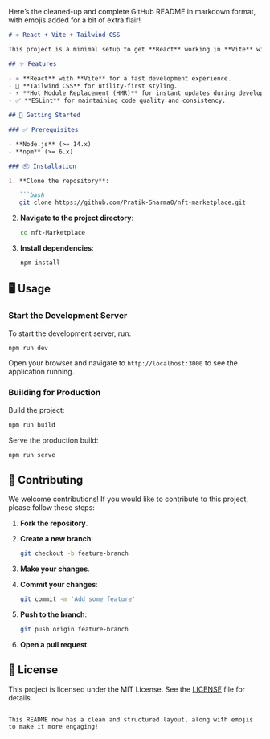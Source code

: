 Here’s the cleaned-up and complete GitHub README in markdown format, with emojis added for a bit of extra flair!

```markdown
# ⚛️ React + Vite + Tailwind CSS

This project is a minimal setup to get **React** working in **Vite** with Hot Module Replacement (HMR), **Tailwind CSS** for styling, and **ESLint** for code quality.

## ✨ Features

- ⚛️ **React** with **Vite** for a fast development experience.
- 🎨 **Tailwind CSS** for utility-first styling.
- ⚡ **Hot Module Replacement (HMR)** for instant updates during development.
- ✅ **ESLint** for maintaining code quality and consistency.

## 🚀 Getting Started

### ✅ Prerequisites

- **Node.js** (>= 14.x)
- **npm** (>= 6.x)

### 📦 Installation

1. **Clone the repository**:

   ```bash
   git clone https://github.com/Pratik-Sharma0/nft-marketplace.git
   ```

2. **Navigate to the project directory**:

   ```bash
   cd nft-Marketplace
   ```

3. **Install dependencies**:

   ```bash
   npm install
   ```

## 🖥️ Usage

### Start the Development Server

To start the development server, run:

```bash
npm run dev
```

Open your browser and navigate to `http://localhost:3000` to see the application running.

### Building for Production

Build the project:

```bash
npm run build
```

Serve the production build:

```bash
npm run serve
```

## 🤝 Contributing

We welcome contributions! If you would like to contribute to this project, please follow these steps:

1. **Fork the repository**.
2. **Create a new branch**:

   ```bash
   git checkout -b feature-branch
   ```

3. **Make your changes**.
4. **Commit your changes**:

   ```bash
   git commit -m 'Add some feature'
   ```

5. **Push to the branch**:

   ```bash
   git push origin feature-branch
   ```

6. **Open a pull request**.

## 📝 License

This project is licensed under the MIT License. See the [LICENSE](LICENSE) file for details.
```

This README now has a clean and structured layout, along with emojis to make it more engaging!
